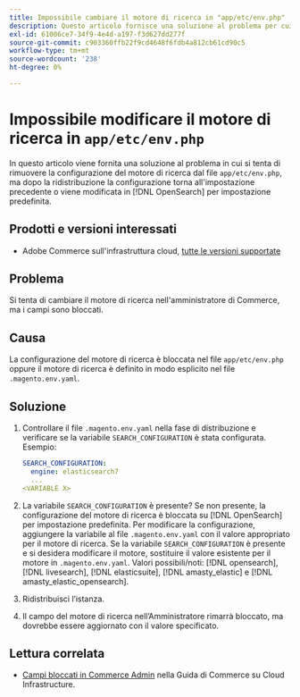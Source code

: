 ```yaml
---
title: Impossibile cambiare il motore di ricerca in "app/etc/env.php"
description: Questo articolo fornisce una soluzione al problema per cui si tenta di modificare il motore di ricerca nell’amministratore di Commerce, ma i campi sono bloccati.
exl-id: 61006ce7-34f9-4e4d-a197-f3d627dd277f
source-git-commit: c903360ffb22f9cd4648f6fdb4a812cb61cd90c5
workflow-type: tm+mt
source-wordcount: '238'
ht-degree: 0%

---
```


# Impossibile modificare il motore di ricerca in `app/etc/env.php`

In questo articolo viene fornita una soluzione al problema in cui si tenta di rimuovere la configurazione del motore di ricerca dal file `app/etc/env.php`, ma dopo la ridistribuzione la configurazione torna all&#39;impostazione precedente o viene modificata in [!DNL OpenSearch] per impostazione predefinita.

## Prodotti e versioni interessati

* Adobe Commerce sull&#39;infrastruttura cloud, [tutte le versioni supportate](https://magento.com/sites/default/files/magento-software-lifecycle-policy.pdf)

## Problema

Si tenta di cambiare il motore di ricerca nell&#39;amministratore di Commerce, ma i campi sono bloccati.

## Causa

La configurazione del motore di ricerca è bloccata nel file `app/etc/env.php` oppure il motore di ricerca è definito in modo esplicito nel file `.magento.env.yaml`.

## Soluzione

1. Controllare il file `.magento.env.yaml` nella fase di distribuzione e verificare se la variabile `SEARCH_CONFIGURATION` è stata configurata. Esempio:

   ```yaml
   SEARCH_CONFIGURATION:
     engine: elasticsearch7
     ...
   <VARIABLE X>
   ```

1. La variabile `SEARCH_CONFIGURATION` è presente? Se non presente, la configurazione del motore di ricerca è bloccata su [!DNL OpenSearch] per impostazione predefinita. Per modificare la configurazione, aggiungere la variabile al file `.magento.env.yaml` con il valore appropriato per il motore di ricerca. Se la variabile `SEARCH_CONFIGURATION` è presente e si desidera modificare il motore, sostituire il valore esistente per il motore in `.magento.env.yaml`. Valori possibili/noti: [!DNL opensearch], [!DNL livesearch], [!DNL elasticsuite], [!DNL amasty_elastic] e [!DNL amasty_elastic_opensearch].
1. Ridistribuisci l’istanza.
1. Il campo del motore di ricerca nell’Amministratore rimarrà bloccato, ma dovrebbe essere aggiornato con il valore specificato.

## Lettura correlata

* [Campi bloccati in Commerce Admin](/help/troubleshooting/miscellaneous/locked-fields-in-magento-admin.md) nella Guida di Commerce su Cloud Infrastructure.
